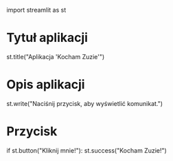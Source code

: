 import streamlit as st

# Tytuł aplikacji
st.title("Aplikacja 'Kocham Zuzie'")

# Opis aplikacji
st.write("Naciśnij przycisk, aby wyświetlić komunikat.")

# Przycisk
if st.button("Kliknij mnie!"):
    st.success("Kocham Zuzie!")

